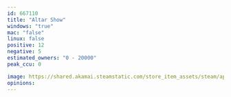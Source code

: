 ```yaml
---
id: 667110
title: "Altar Show"
windows: "true"
mac: "false"
linux: false
positive: 12
negative: 5
estimated_owners: "0 - 20000"
peak_ccu: 0

image: https://shared.akamai.steamstatic.com/store_item_assets/steam/apps/667110/header.jpg?t=1507527912
opinions:
---
```

